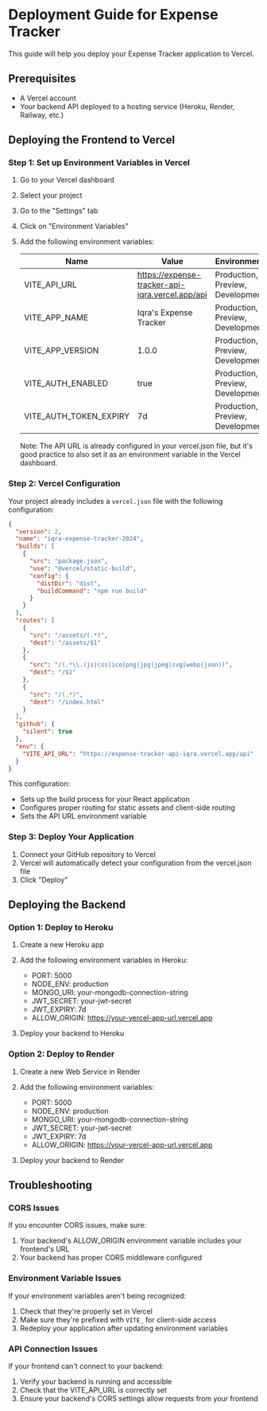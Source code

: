 # Deployment Guide for Expense Tracker

This guide will help you deploy your Expense Tracker application to Vercel.

## Prerequisites

- A Vercel account
- Your backend API deployed to a hosting service (Heroku, Render, Railway, etc.)

## Deploying the Frontend to Vercel

### Step 1: Set up Environment Variables in Vercel

1. Go to your Vercel dashboard
2. Select your project
3. Go to the "Settings" tab
4. Click on "Environment Variables"
5. Add the following environment variables:

   | Name | Value | Environment |
   |------|-------|-------------|
   | VITE_API_URL | https://expense-tracker-api-iqra.vercel.app/api | Production, Preview, Development |
   | VITE_APP_NAME | Iqra's Expense Tracker | Production, Preview, Development |
   | VITE_APP_VERSION | 1.0.0 | Production, Preview, Development |
   | VITE_AUTH_ENABLED | true | Production, Preview, Development |
   | VITE_AUTH_TOKEN_EXPIRY | 7d | Production, Preview, Development |

   Note: The API URL is already configured in your vercel.json file, but it's good practice to also set it as an environment variable in the Vercel dashboard.

### Step 2: Vercel Configuration

Your project already includes a `vercel.json` file with the following configuration:

```json
{
  "version": 2,
  "name": "iqra-expense-tracker-2024",
  "builds": [
    {
      "src": "package.json",
      "use": "@vercel/static-build",
      "config": {
        "distDir": "dist",
        "buildCommand": "npm run build"
      }
    }
  ],
  "routes": [
    {
      "src": "/assets/(.*)",
      "dest": "/assets/$1"
    },
    {
      "src": "/(.*\\.(js|css|ico|png|jpg|jpeg|svg|webp|json))",
      "dest": "/$1"
    },
    {
      "src": "/(.*)",
      "dest": "/index.html"
    }
  ],
  "github": {
    "silent": true
  },
  "env": {
    "VITE_API_URL": "https://expense-tracker-api-iqra.vercel.app/api"
  }
}
```

This configuration:
- Sets up the build process for your React application
- Configures proper routing for static assets and client-side routing
- Sets the API URL environment variable

### Step 3: Deploy Your Application

1. Connect your GitHub repository to Vercel
2. Vercel will automatically detect your configuration from the vercel.json file
3. Click "Deploy"

## Deploying the Backend

### Option 1: Deploy to Heroku

1. Create a new Heroku app
2. Add the following environment variables in Heroku:
   - PORT: 5000
   - NODE_ENV: production
   - MONGO_URI: your-mongodb-connection-string
   - JWT_SECRET: your-jwt-secret
   - JWT_EXPIRY: 7d
   - ALLOW_ORIGIN: https://your-vercel-app-url.vercel.app

3. Deploy your backend to Heroku

### Option 2: Deploy to Render

1. Create a new Web Service in Render
2. Add the following environment variables:
   - PORT: 5000
   - NODE_ENV: production
   - MONGO_URI: your-mongodb-connection-string
   - JWT_SECRET: your-jwt-secret
   - JWT_EXPIRY: 7d
   - ALLOW_ORIGIN: https://your-vercel-app-url.vercel.app

3. Deploy your backend to Render

## Troubleshooting

### CORS Issues

If you encounter CORS issues, make sure:

1. Your backend's ALLOW_ORIGIN environment variable includes your frontend's URL
2. Your backend has proper CORS middleware configured

### Environment Variable Issues

If your environment variables aren't being recognized:

1. Check that they're properly set in Vercel
2. Make sure they're prefixed with `VITE_` for client-side access
3. Redeploy your application after updating environment variables

### API Connection Issues

If your frontend can't connect to your backend:

1. Verify your backend is running and accessible
2. Check that the VITE_API_URL is correctly set
3. Ensure your backend's CORS settings allow requests from your frontend
